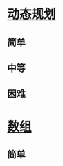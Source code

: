 # [动态规划](https://leetcode-cn.com/tag/dynamic-programming/)
## 简单

## 中等

## 困难

# [数组](https://leetcode-cn.com/tag/array/)
## 简单